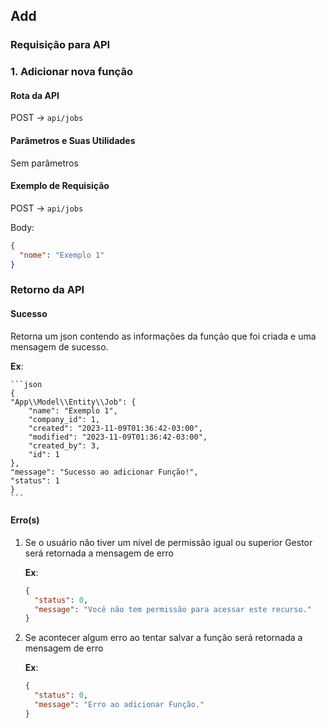 ## Add

### Requisição para API

### 1. Adicionar nova função

#### Rota da API

POST -> `api/jobs`

#### Parâmetros e Suas Utilidades

Sem parâmetros

#### Exemplo de Requisição

POST -> `api/jobs`

Body:

```json
{
  "nome": "Exemplo 1"
}
```

### Retorno da API

#### Sucesso

Retorna um json contendo as informações da função que foi criada e uma mensagem de sucesso.

**Ex**:

    ```json
    {
    "App\\Model\\Entity\\Job": {
        "name": "Exemplo 1",
        "company_id": 1,
        "created": "2023-11-09T01:36:42-03:00",
        "modified": "2023-11-09T01:36:42-03:00",
        "created_by": 3,
        "id": 1
    },
    "message": "Sucesso ao adicionar Função!",
    "status": 1
    }
    ```

#### Erro(s)

1.  Se o usuário não tiver um nível de permissão igual ou superior Gestor será retornada a mensagem de erro

    **Ex**:

    ```json
    {
      "status": 0,
      "message": "Você não tem permissão para acessar este recurso."
    }
    ```

2.  Se acontecer algum erro ao tentar salvar a função será retornada a mensagem de erro

    **Ex**:

    ```json
    {
      "status": 0,
      "message": "Erro ao adicionar Função."
    }
    ```
